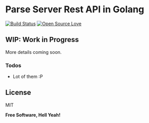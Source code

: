 # Parse Server Rest API in Golang
[![Build Status](https://travis-ci.org/itsbalamurali/parse-server.svg?branch=master)](https://travis-ci.org/itsbalamurali/parse-server) [![Open Source Love](https://badges.frapsoft.com/os/v1/open-source.png?v=103)](https://github.com/ellerbrock/open-source-badge/)

## WIP: Work in Progress
More details coming soon.

### Todos

 - Lot of them :P

License
----
MIT

**Free Software, Hell Yeah!**